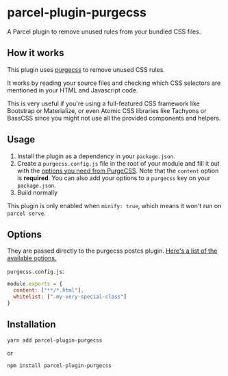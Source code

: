 # parcel-plugin-purgecss

A Parcel plugin to remove unused rules from your bundled CSS files.

## How it works

This plugin uses [purgecss](https://github.com/FullHuman/purgecss) to remove unused CSS rules.

It works by reading your source files and checking which CSS selectors are mentioned in your HTML and Javascript code.

This is very useful if you're using a full-featured CSS framework like Bootstrap or Materialize, or even Atomic CSS libraries like Tachyons or BassCSS since you might not use all the provided components and helpers.

## Usage

1. Install the plugin as a dependency in your `package.json`.
2. Create a `purgecss.config.js` file in the root of your module and fill it out with the [options you need from PurgeCSS](https://www.purgecss.com/with-postcss#options). Note that the `content` option is **required**. You can also add your options to a `purgecss` key on your `package.json`.
3. Build normally

This plugin is only enabled when `minify: true`, which means it won't run on `parcel serve`.

## Options

They are passed directly to the purgecss postcs plugin. [Here's a list of the available options.](https://www.purgecss.com/with-postcss#options)

`purgecss.config.js`:

```js
module.exports = {
  content: ["**/*.html"],
  whitelist: [".my-very-special-class"]
}
```

## Installation

```
yarn add parcel-plugin-purgecss
```

or

```
npm install parcel-plugin-purgecss
```
